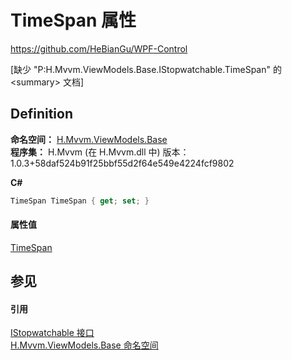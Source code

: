 # TimeSpan 属性
https://github.com/HeBianGu/WPF-Control

\[缺少 "P:H.Mvvm.ViewModels.Base.IStopwatchable.TimeSpan" 的 &lt;summary&gt; 文档\]



## Definition
**命名空间：** <a href="1a39445a-2086-c1ca-7c41-28cbba243517">H.Mvvm.ViewModels.Base</a>  
**程序集：** H.Mvvm (在 H.Mvvm.dll 中) 版本：1.0.3+58daf524b91f25bbf55d2f64e549e4224fcf9802

**C#**
``` C#
TimeSpan TimeSpan { get; set; }
```



#### 属性值
<a href="https://learn.microsoft.com/dotnet/api/system.timespan" target="_blank" rel="noopener noreferrer">TimeSpan</a>

## 参见


#### 引用
<a href="ba6ca33c-dfc3-ecef-b86b-05100b31fef8">IStopwatchable 接口</a>  
<a href="1a39445a-2086-c1ca-7c41-28cbba243517">H.Mvvm.ViewModels.Base 命名空间</a>  
